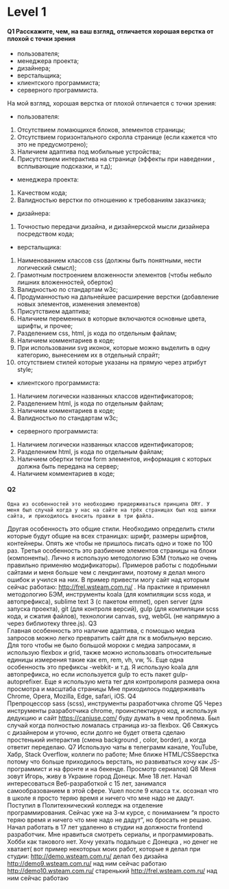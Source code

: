 #  Level 1

#### Q1 Расскажите, чем, на ваш взгляд, отличается хорошая верстка от плохой с точки зрения 
* пользователя; 
* менеджера проекта; 
* дизайнера; 
* верстальщика; 
* клиентского программиста; 
* серверного программиста. 

На мой взгляд, хорошая верстка от плохой отличается с точки зрения:
* пользователя:
1. Отсутствием ломающихся блоков, элементов страницы;
2. Отсутствием горизонтального скролла странице (если кажется что это не предусмотрено);
3. Наличием адаптива под мобильные устройства;
4. Присутствием интерактива на странице (эффекты при наведении , всплывающие подсказки, и т.д);
* менеджера проекта:
1. Качеством кода;
2. Валидностью верстки по отношению к требованиям заказчика;
* дизайнера:
1. Точностью передачи дизайна, и дизайнерской мысли дизайнера посредством кода;
* верстальщика:
1. Наименованием классов css (должны быть понятными, нести логический смысл);
2. Грамотным построением вложенности элементов (чтобы небыло лишних вложенностей, оберток)
3. Валидностью по стандартам w3c;
4. Продуманностью на дальнейшее расширение верстки (добавление новых элементов, изменения элементов)
5. Присутствием адаптива;
6. Наличием переменных в которые включаются основные цвета, шрифты, и прочее;
7. Разделением css, html, js кода по отдельным файлам;
8. Наличием комментариев в коде;
9. При использовании svg иконок, которые можно выделить в одну категорию, вынесением их в отдельный спрайт;
10. отсутствием стилей которые указаны на прямую через атрибут style;
* клиентского программиста:
1. Наличием логически названных классов идентификаторов;
2. Разделением html, js кода по отдельным файлам;
3. Наличием комментариев в коде;
4. Валидностью по стандартам w3c;
* серверного программиста:
1. Наличием логически названных классов идентификаторов;
2. Разделением html, js кода по отдельным файлам;
3. Наличием обертки тегом form элементов, информация с  которых должна быть передана на сервер;
4. Наличием комментариев в коде;

#### Q2	
	Одна из особенностей это необходимо придерживаться принципа DRY. У меня был случай когда у нас на сайте на трёх страницах был код шапки сайта, и приходилось вносить правки в три файла.
Другая особенность это общие стили. Необходимо определить стили которые будут общие на всех страницах: шрифт, размеры шрифтов, контейнеры. Опять же чтобы не пришлось писать одно и тоже по 100 раз.
Третья особенность это разбиение элементов страницы на блоки (компоненты). Лично я использую методологию БЭМ (только не очень правильно применяю модификаторы).
Примеров работы с подобными сайтами и меня больше чем с лендингами, поэтому я делал много ошибок и учился на них. В пример привести могу сайт над которым сейчас работаю: http://frel.wsteam.com.ru/ . 
На практике я применял методологию БЭМ, инструменты koala (для компиляции scss кода, и автопрефикса), sublime text 3 (с пакетом emmet), open server (для запуска проекта), git (для контроля версий), gulp (для компиляции scss кода, и сжатия файлов), технологии canvas, svg, webGL (не напрямую а через библиотеку three.js).
Q3	
	Главная особенность это наличие адаптива, с помощью медиа запросов можно легко превратить сайт для пк в мобильную версию. Для того чтобы не было большой мороки с медиа запросами, я использую flexbox и grid, также можно использовать относительные единицы измерения такие как em, rem, vh, vw, %.
	Еще одна особенность это префиксы -webkit- и т.д. Я использую koala для автопрефикса, но если используется gulp то есть пакет gulp-autoprefixer.
	Еще я использую мета тег для контролироля размера окна просмотра и масштаба страницы
<meta name="viewport" content="width=device-width, initial-scale=1">
	Мне приходилось поддерживать Chrome, Opera, Mozilla, Edge, safari, iOS.
Q4	
	Препроцессор sass (scss), инструменты разработчика chrome
Q5
Через инструменты разработчика chrome, проинспектирую код, и используя дедукцию и сайт https://caniuse.com/ буду думать в чем проблема.
Был случай когда полностью ломалась страница из-за flexbox.
Q6
	Свяжусь с дизайнером и уточню, если долго не будет ответа сделаю простенький интерактив (смена background , color, border), а когда ответит переделаю. 
Q7
Использую чаты в телеграмм канале, YouTube, Хабр, Stack Overflow, коллеги по работе; 
Мне ближе HTML/CSSверстка потому что больше приходилось верстать, но развиваться хочу как JS-программист и на фронте и на бекенде.
Просмотр сериалов)
Q8
Меня зовут Игорь, живу в Украине город Донецк. Мне 18 лет. Начал интересоваться Веб-разработкой с 15 лет, занимался самообразованием в этой сфере. Ушел после 9 класса т.к. осознал что в школе я просто теряю время и ничего что мне надо не дадут. Поступил в Политехнический колледж на отделение программирования. Сейчас уже на 3-м курсе, с пониманием “я просто теряю время и ничего что мне надо не дадут”, но бросать не решаю. Начал работать в 17 лет удаленно в студии на должности frontend разработчик. Мне нравиться смотреть сериалы, и программировать. Хобби как такового нет. Хочу уехать подальше с Донецка , но денег не хватает(
вот пример некоторых моих работ, которые я делал при студии:
http://demo.wsteam.com.ru/ делал без дизайна
http://demo9.wsteam.com.ru/ над ним сейчас работаю
http://demo10.wsteam.com.ru/ старенький 
http://frel.wsteam.com.ru/ над ним сейчас работаю 



